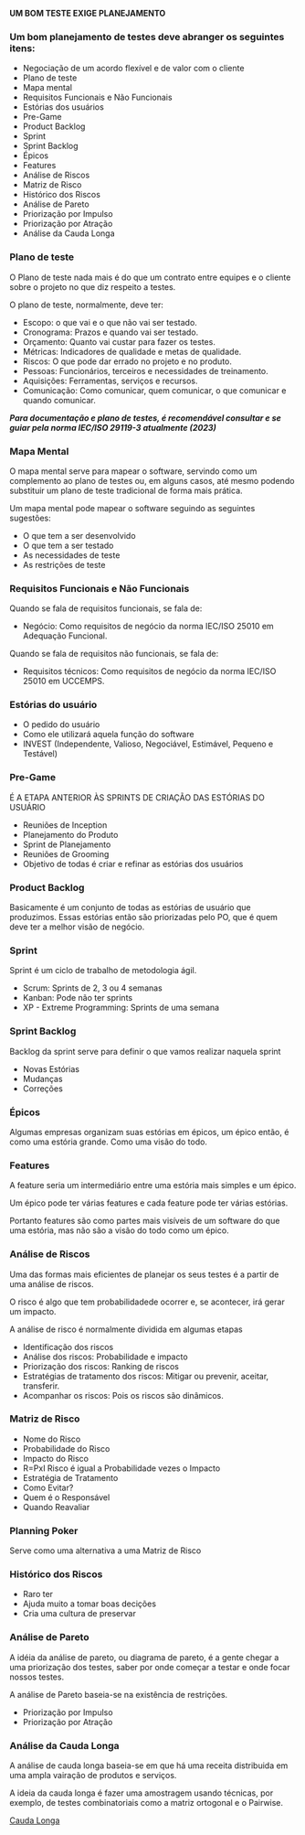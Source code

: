 **UM BOM TESTE EXIGE PLANEJAMENTO**

### Um bom planejamento de testes deve abranger os seguintes itens:

- Negociação de um acordo flexível e de valor com o cliente
- Plano de teste
- Mapa mental
- Requisitos Funcionais e Não Funcionais
- Estórias dos usuários
- Pre-Game
- Product Backlog
- Sprint
- Sprint Backlog
- Épicos
- Features
- Análise de Riscos
- Matriz de Risco
- Histórico dos Riscos
- Análise de Pareto
- Priorização por Impulso
- Priorização por Atração
- Análise da Cauda Longa

### Plano de teste

O Plano de teste nada mais é do que um contrato entre equipes e o cliente sobre o projeto no que diz respeito a testes.

O plano de teste, normalmente, deve ter:
- Escopo: o que vai e o que não vai ser testado.
- Cronograma: Prazos e quando vai ser testado.
- Orçamento: Quanto vai custar para fazer os testes.
- Métricas: Indicadores de qualidade e metas de qualidade.
- Riscos: O que pode dar errado no projeto e no produto.
- Pessoas: Funcionários, terceiros e necessidades de treinamento.
- Aquisições: Ferramentas, serviços e recursos.
- Comunicação: Como comunicar, quem comunicar, o que comunicar e quando comunicar.

***Para documentação e plano de testes, é recomendável consultar e se guiar pela norma IEC/ISO 29119-3 atualmente (2023)***

### Mapa Mental

O mapa mental serve para mapear o software, servindo como um complemento ao plano de testes ou, em alguns casos, até mesmo podendo substituir um plano de teste tradicional de forma mais prática.

Um mapa mental pode mapear o software seguindo as seguintes sugestões:
- O que tem a ser desenvolvido
- O que tem a ser testado
- As necessidades de teste
- As restrições de teste

### Requisitos Funcionais e Não Funcionais

Quando se fala de requisitos funcionais, se fala de: 
- Negócio: Como requisitos de negócio da norma IEC/ISO 25010 em Adequação Funcional.

Quando se fala de requisitos não funcionais, se fala de:
- Requisitos técnicos: Como requisitos de negócio da norma IEC/ISO 25010 em UCCEMPS.

### Estórias do usuário

- O pedido do usuário
- Como ele utilizará aquela função do software
- INVEST (Independente, Valioso, Negociável, Estimável, Pequeno e Testável)

### Pre-Game

É A ETAPA ANTERIOR ÀS SPRINTS DE CRIAÇÃO DAS ESTÓRIAS DO USUÁRIO

- Reuniões de Inception
- Planejamento do Produto
- Sprint de Planejamento
- Reuniões de Grooming
- Objetivo de todas é criar e refinar as estórias dos usuários

### Product Backlog

Basicamente é um conjunto de todas as estórias de usuário que produzimos. Essas estórias então são priorizadas pelo PO, que é quem deve ter a melhor visão de negócio.

### Sprint

Sprint é um ciclo de trabalho de metodologia ágil.

- Scrum: Sprints de 2, 3 ou 4 semanas
- Kanban: Pode não ter sprints
- XP - Extreme Programming: Sprints de uma semana

### Sprint Backlog

Backlog da sprint serve para definir o que vamos realizar naquela sprint

- Novas Estórias
- Mudanças
- Correções

### Épicos

Algumas empresas organizam suas estórias em épicos, um épico então, é como uma estória grande. Como uma visão do todo.

### Features

A feature seria um intermediário entre uma estória mais simples e um épico. 

Um  épico pode ter várias features e cada feature pode ter várias estórias.

Portanto features são como partes mais visíveis de um software do que uma estória, mas não são a visão do todo como um épico.

### Análise de Riscos

Uma das formas mais eficientes de planejar os seus testes é a partir de uma análise de riscos.

O risco é algo que tem probabilidadede ocorrer e, se acontecer, irá gerar um impacto.

A análise de risco é normalmente dividida em algumas etapas

- Identificação dos riscos
- Análise dos riscos: Probabilidade e impacto
- Priorização dos riscos: Ranking de riscos
- Estratégias de tratamento dos riscos: Mitigar ou prevenir, aceitar, transferir.
- Acompanhar os riscos: Pois os riscos são dinâmicos.

### Matriz de Risco

- Nome do Risco
- Probabilidade do Risco
- Impacto do Risco
- R=PxI  Risco é igual a Probabilidade vezes o Impacto
- Estratégia de Tratamento
- Como Evitar?
- Quem é o Responsável
- Quando Reavaliar

### Planning Poker

Serve como uma alternativa a uma Matriz de Risco

### Histórico dos Riscos

- Raro ter
- Ajuda muito a tomar boas decições
- Cria uma cultura de preservar

### Análise de Pareto

A idéia da análise de pareto, ou diagrama de pareto, é a gente chegar a uma priorização dos testes, saber por onde começar a testar e onde focar nossos testes.

A análise de Pareto baseia-se na existência de restrições.

- Priorização por Impulso
- Priorização por Atração

### Análise da Cauda Longa

A análise de cauda longa baseia-se em que há uma receita distribuida em uma ampla vairação de produtos e serviços.

A ideia da cauda longa é fazer uma amostragem usando técnicas, por exemplo, de testes combinatoriais como a matriz ortogonal e o Pairwise.

[Cauda Longa](assets/image-1.png)